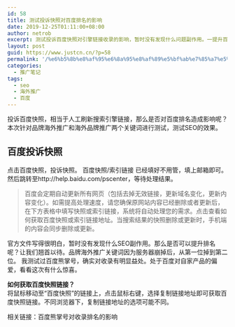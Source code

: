 ```yaml
---
id: 58
title: 测试投诉快照对百度排名的影响
date: 2019-12-25T01:11:00+08:00
author: netrob
excerpt: 测试投诉百度快照对引擎链接收录的影响，暂时没有发现什么问题副作用。一提升百度seo的结果。
layout: post
guid: https://www.justcn.cn/?p=58
permalink: '/%e6%b5%8b%e8%af%95%e6%8a%95%e8%af%89%e5%bf%ab%e7%85%a7%e5%af%b9%e7%99%be%e5%ba%a6%e6%8e%92%e5%90%8d%e7%9a%84%e5%bd%b1%e5%93%8d/'
categories:
  - 推广笔记
tags:
  - seo
  - 海外推广
  - 百度
---
```

投诉百度快照，相当于人工刷新搜索引擎链接，那么是否对百度排名造成影响呢？本次针对品牌海外推广和海外品牌推广两个关键词进行测试，测试SEO的效果。

## 百度投诉快照

点击百度快照，投诉快照。 百度快照/索引链接 已经填好不用管，填上邮箱即可。然后跳转至http://help.baidu.com/pscenter，等待处理结果。

<blockquote class="wp-block-quote">
  <p>
    百度会定期自动更新所有网页（包括去掉无效链接，更新域名变化，更新内容变化）。如需提高处理速度，请您确保原网站内容已经删除或者更新后，在下方表格中填写快照或索引链接，系统将自动处理您的需求。点击查看如何获取百度快照或索引链接地址。当搜索结果的快照删除或更新时，手机端的内容会同步删除或更新。
  </p>
</blockquote>

官方文件写得很明白，暂时没有发现什么SEO副作用。那么是否可以提升排名呢？让我们翘首以待。品牌海外推广关键词因为服务器崩掉后，从第一位掉到第二位。 我测试过百度熊掌号，确实对收录有明显益处。处于百度对自家产品的偏爱，看看这次有什么惊喜。

**如何获取百度快照链接？**  
将鼠标移动至“百度快照”的链接上，点击鼠标右键，选择复制链接地址即可获取百度快照链接。不同浏览器下，复制链接地址的选项可能不同。

相关链接：百度熊掌号对收录排名的影响